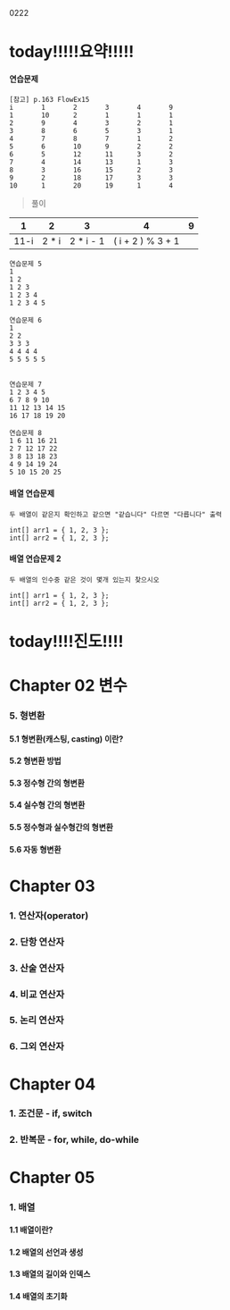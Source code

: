 0222
# today!!!!!요약!!!!!

#### 연습문제
```
[참고] p.163 FlowEx15
i		1		2		3		4		9
1		10		2		1		1		1
2		9		4		3		2		1
3		8		6		5		3		1
4		7		8		7		1		2	
5		6		10		9		2		2
6		5		12		11		3		2		
7		4		14		13		1		3
8		3		16		15		2		3
9		2		18		17		3		3
10		1		20		19		1		4
```
> 풀이

|1|2|3|4|9|
|:--:|:--:|:--:|:--:|:--:|
|11-i|2 * i|2 * i - 1|( i + 2 ) % 3 + 1||
 
```	
연습문제 5
1
1 2
1 2 3
1 2 3 4
1 2 3 4 5

연습문제 6
1
2 2
3 3 3
4 4 4 4
5 5 5 5 5


연습문제 7
1 2 3 4 5
6 7 8 9 10
11 12 13 14 15
16 17 18 19 20

연습문제 8
1 6 11 16 21
2 7 12 17 22
3 8 13 18 23
4 9 14 19 24
5 10 15 20 25
```

#### 배열 연습문제
```
두 배열이 같은지 확인하고 같으면 "같습니다" 다르면 "다릅니다" 출력

int[] arr1 = { 1, 2, 3 };
int[] arr2 = { 1, 2, 3 };  
```

#### 배열 연습문제 2
```
두 배열의 인수중 같은 것이 몇개 있는지 찾으시오

int[] arr1 = { 1, 2, 3 };
int[] arr2 = { 1, 2, 3 };  

```

# today!!!!진도!!!!

# Chapter 02 변수


### 5. 형변환

#### 5.1 형변환(캐스팅, casting) 이란?
#### 5.2 형변환 방법
#### 5.3 정수형 간의 형변환
#### 5.4 실수형 간의 형변환
#### 5.5 정수형과 실수형간의 형변환
#### 5.6 자동 형변환


# Chapter 03

### 1.  연산자(operator)
### 2.  단항 연산자
### 3.  산술 연산자
### 4.  비교 연산자
### 5.  논리 연산자
### 6.  그외 연산자

# Chapter 04

### 1. 조건문 - if, switch
### 2. 반복문 - for, while, do-while

# Chapter 05

### 1. 배열
#### 1.1 배열이란?
#### 1.2 배열의 선언과 생성
#### 1.3 배열의 길이와 인덱스
#### 1.4 배열의 초기화

<!--stackedit_data:
eyJoaXN0b3J5IjpbLTE4NTUxNzA4NTBdfQ==
-->